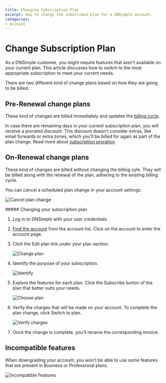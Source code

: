 ```yaml
---
title: Changing Subscription Plan
excerpt: How to change the subscribed plan for a DNSimple account.
categories:
- Account
---
```


# Change Subscription Plan

As a DNSimple customer, you might require features that aren't available on your current plan. This article discusses how to switch to the most appropriate subscription to meet your current needs.

There are two different kind of change plans based on how they are going to be billed.

## Pre-Renewal change plans

These kind of changes are billed immediately and updates the [billing cycle](/articles/yearly-billing).

In case there are remaining days in your current subscription plan, you will receive a prorated discount. This discount doesn't consider extras, like email forwards or extra zones, which you'll be billed for again as part of the plan change. Read more about [subscription proration](/articles/understanding-invoice).

## On-Renewal change plans

These kind of changes are billed without changing the billing cyle. They will be billed along with the renewal of the plan, adhering to the existing billing cycle.

You can cancel a scheduled plan change in your account settings:

![Cancel plan change](/files/account-billing-cancel-plan-change.png)

<div class="section-steps" markdown="1">
##### Changing your subscription plan

1.  Log in to DNSimple with your user credentials.
1.  [Find the account](https://dnsimple.com/user) from the account list. Click on the account to enter the account page.
1.  Click the <label>Edit plan</label> link under your plan section.

    ![Change plan](/files/account-billing-change-plan-link.png)

1.  Identify the purpose of your subscription.

    ![Identify](/files/change-plan-2.png)

1.  Explore the features for each plan. Click the <label>Subscribe</label> button of the plan that better suits your needs.

    ![Choose plan](/files/change-plan-4.png)

1.  Verify the charges that will be made on your account. To complete the plan change, click <label>Switch to plan</label>.

    ![Verify charges](/files/change-plan-3.png)

1.  Once the change is complete, you'll receive the corresponding invoice.

</div>

## Incompatible features

When downgrading your account, you won't be able to use some features that are present in Business or Professional plans.

![Incompatible Features](/files/account-billing-incompatible-features.png)
